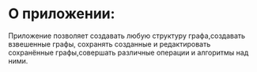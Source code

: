 # О приложении:
Приложение позволяет создавать любую структуру графа,создавать взвешенные графы, сохранять созданные и редактировать сохранённые графы,совершать различные операции и алгоритмы над ними.
